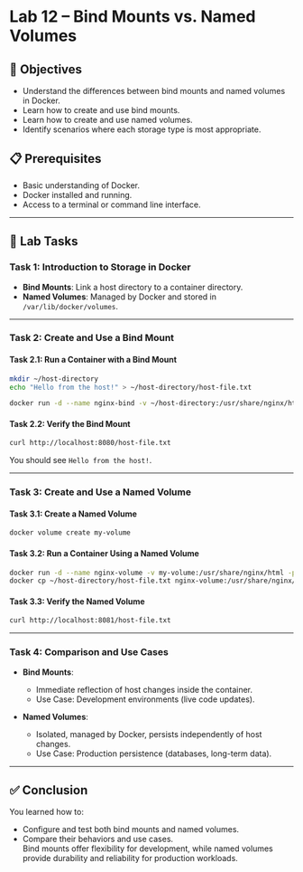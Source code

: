 # Lab 12 – Bind Mounts vs. Named Volumes

## 🎯 Objectives
- Understand the differences between bind mounts and named volumes in Docker.
- Learn how to create and use bind mounts.
- Learn how to create and use named volumes.
- Identify scenarios where each storage type is most appropriate.

## 📋 Prerequisites
- Basic understanding of Docker.
- Docker installed and running.
- Access to a terminal or command line interface.

---

## 📝 Lab Tasks

### Task 1: Introduction to Storage in Docker
- **Bind Mounts**: Link a host directory to a container directory.
- **Named Volumes**: Managed by Docker and stored in `/var/lib/docker/volumes`.

---

### Task 2: Create and Use a Bind Mount
#### Task 2.1: Run a Container with a Bind Mount
```bash
mkdir ~/host-directory
echo "Hello from the host!" > ~/host-directory/host-file.txt

docker run -d --name nginx-bind -v ~/host-directory:/usr/share/nginx/html:ro -p 8080:80 nginx
```

#### Task 2.2: Verify the Bind Mount
```bash
curl http://localhost:8080/host-file.txt
```
You should see `Hello from the host!`.

---

### Task 3: Create and Use a Named Volume
#### Task 3.1: Create a Named Volume
```bash
docker volume create my-volume
```

#### Task 3.2: Run a Container Using a Named Volume
```bash
docker run -d --name nginx-volume -v my-volume:/usr/share/nginx/html -p 8081:80 nginx
docker cp ~/host-directory/host-file.txt nginx-volume:/usr/share/nginx/html/
```

#### Task 3.3: Verify the Named Volume
```bash
curl http://localhost:8081/host-file.txt
```

---

### Task 4: Comparison and Use Cases
- **Bind Mounts**:  
  - Immediate reflection of host changes inside the container.  
  - Use Case: Development environments (live code updates).  

- **Named Volumes**:  
  - Isolated, managed by Docker, persists independently of host changes.  
  - Use Case: Production persistence (databases, long-term data).  

---

## ✅ Conclusion
You learned how to:
- Configure and test both bind mounts and named volumes.
- Compare their behaviors and use cases.  
Bind mounts offer flexibility for development, while named volumes provide durability and reliability for production workloads.
